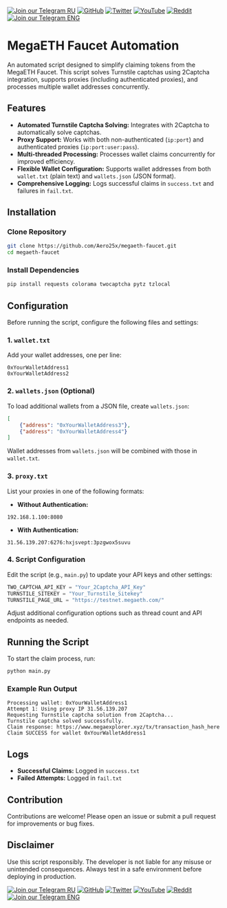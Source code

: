 [![Join our Telegram RU](https://img.shields.io/badge/Telegram-RU-03A500?style=for-the-badge&logo=telegram&logoColor=white&labelColor=blue&color=red)](https://t.me/hidden_coding)
[![GitHub](https://img.shields.io/badge/GitHub-181717?style=for-the-badge&logo=github&logoColor=white)](https://github.com/aero25x)
[![Twitter](https://img.shields.io/badge/Twitter-1DA1F2?style=for-the-badge&logo=x&logoColor=white)](https://x.com/aero25x)
[![YouTube](https://img.shields.io/badge/YouTube-FF0000?style=for-the-badge&logo=youtube&logoColor=white)](https://www.youtube.com/@flaming_chameleon)
[![Reddit](https://img.shields.io/badge/Reddit-FF3A00?style=for-the-badge&logo=reddit&logoColor=white)](https://www.reddit.com/r/HiddenCode/)
[![Join our Telegram ENG](https://img.shields.io/badge/Telegram-EN-03A500?style=for-the-badge&logo=telegram&logoColor=white&labelColor=blue&color=red)](https://t.me/hidden_coding_en)


# MegaETH Faucet Automation

An automated script designed to simplify claiming tokens from the MegaETH Faucet. This script solves Turnstile captchas using 2Captcha integration, supports proxies (including authenticated proxies), and processes multiple wallet addresses concurrently.

## Features

- **Automated Turnstile Captcha Solving:** Integrates with 2Captcha to automatically solve captchas.
- **Proxy Support:** Works with both non-authenticated (`ip:port`) and authenticated proxies (`ip:port:user:pass`).
- **Multi-threaded Processing:** Processes wallet claims concurrently for improved efficiency.
- **Flexible Wallet Configuration:** Supports wallet addresses from both `wallet.txt` (plain text) and `wallets.json` (JSON format).
- **Comprehensive Logging:** Logs successful claims in `success.txt` and failures in `fail.txt`.

## Installation

### Clone Repository

```bash
git clone https://github.com/Aero25x/megaeth-faucet.git
cd megaeth-faucet
```

### Install Dependencies

```bash
pip install requests colorama twocaptcha pytz tzlocal
```

## Configuration

Before running the script, configure the following files and settings:

### 1. `wallet.txt`
Add your wallet addresses, one per line:

```text
0xYourWalletAddress1
0xYourWalletAddress2
```

### 2. `wallets.json` (Optional)
To load additional wallets from a JSON file, create `wallets.json`:

```json
[
    {"address": "0xYourWalletAddress3"},
    {"address": "0xYourWalletAddress4"}
]
```

Wallet addresses from `wallets.json` will be combined with those in `wallet.txt`.

### 3. `proxy.txt`
List your proxies in one of the following formats:

- **Without Authentication:**

```text
192.168.1.100:8080
```

- **With Authentication:**

```text
31.56.139.207:6276:hxjsvept:3pzgwox5suvu
```

### 4. Script Configuration

Edit the script (e.g., `main.py`) to update your API keys and other settings:

```python
TWO_CAPTCHA_API_KEY = "Your_2Captcha_API_Key"
TURNSTILE_SITEKEY = "Your_Turnstile_Sitekey"
TURNSTILE_PAGE_URL = "https://testnet.megaeth.com/"
```

Adjust additional configuration options such as thread count and API endpoints as needed.

## Running the Script

To start the claim process, run:

```bash
python main.py
```

### Example Run Output

```
Processing wallet: 0xYourWalletAddress1
Attempt 1: Using proxy IP 31.56.139.207
Requesting Turnstile captcha solution from 2Captcha...
Turnstile captcha solved successfully.
Claim response: https://www.megaexplorer.xyz/tx/transaction_hash_here
Claim SUCCESS for wallet 0xYourWalletAddress1
```

## Logs

- **Successful Claims:** Logged in `success.txt`
- **Failed Attempts:** Logged in `fail.txt`

## Contribution

Contributions are welcome! Please open an issue or submit a pull request for improvements or bug fixes.

## Disclaimer

Use this script responsibly. The developer is not liable for any misuse or unintended consequences. Always test in a safe environment before deploying in production.

[![Join our Telegram RU](https://img.shields.io/badge/Telegram-RU-03A500?style=for-the-badge&logo=telegram&logoColor=white&labelColor=blue&color=red)](https://t.me/hidden_coding)
[![GitHub](https://img.shields.io/badge/GitHub-181717?style=for-the-badge&logo=github&logoColor=white)](https://github.com/aero25x)
[![Twitter](https://img.shields.io/badge/Twitter-1DA1F2?style=for-the-badge&logo=x&logoColor=white)](https://x.com/aero25x)
[![YouTube](https://img.shields.io/badge/YouTube-FF0000?style=for-the-badge&logo=youtube&logoColor=white)](https://www.youtube.com/@flaming_chameleon)
[![Reddit](https://img.shields.io/badge/Reddit-FF3A00?style=for-the-badge&logo=reddit&logoColor=white)](https://www.reddit.com/r/HiddenCode/)
[![Join our Telegram ENG](https://img.shields.io/badge/Telegram-EN-03A500?style=for-the-badge&logo=telegram&logoColor=white&labelColor=blue&color=red)](https://t.me/hidden_coding_en)

